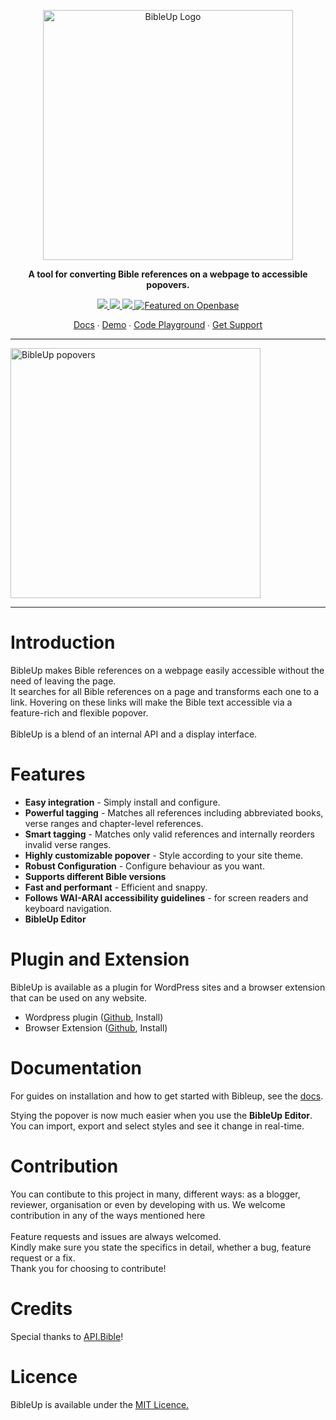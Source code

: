 <p align="center">
  <a href="https://bibleup.netlify.app">
    <img src="https://user-images.githubusercontent.com/67844971/166860855-3735ee35-a269-4863-b5bc-9e046c4b4424.png" alt="BibleUp Logo" width="400" />
  </a>
</p>

<p align="center">
<strong>A tool for converting Bible references on a webpage to accessible popovers.</strong><br>
</p>

<p align="center">
  <a href="https://www.npmjs.com/package/@bibleup/bibleup">
    <img src='https://img.shields.io/npm/v/@bibleup/bibleup?logo=Npm&style=flat-square' />
  </a>
  <a href="">
    <img src='https://img.shields.io/github/v/release/Bibleup/bibleup?include_prereleases&logo=Github&style=flat-square' />
  </a>
  <a href="">
    <img src='https://img.shields.io/github/languages/top/Bibleup/bibleup?logo=Javascript&style=flat-square' />
  </a>
  <a href="https://openbase.com/js/@bibleup/bibleup?utm_source=embedded&amp;utm_medium=badge&amp;utm_campaign=rate-badge"><img src="https://badges.openbase.com/js/featured/@bibleup/bibleup.svg?token=NjtAIf4fk+5e5Xw3xIKavilPZP4fZsNjqmEEL7mGm30=" alt="Featured on Openbase"></a>
</p>

<p align="center">
    <a href="https://bibleup.netlify.app/docs">Docs</a> ∙ 
<a href="https://bibleup.netlify.app/demo">Demo</a> ∙ 
<a href="https://stackblitz.com/edit/bibleup">Code Playground</a> ∙ 
<a href="https://github.com/Bibleup/bibleup/issues">Get Support</a>
</p>
<hr>

<img alt="BibleUp popovers" width="400" src="https://lh3.googleusercontent.com/d/1Hacc6-ueJReD-8rXOvHKapkJuBff5tYy" />

<hr>


# Introduction
BibleUp makes Bible references on a webpage easily accessible without the need of leaving the page.<br>
It searches for all Bible references on a page and transforms each one to a link. Hovering on these links will make the Bible text accessible via a feature-rich and flexible popover.
<br><br>
BibleUp is a blend of an internal API and a display interface.

# Features
- **Easy integration** - Simply install and configure.
- **Powerful tagging** - Matches all references including abbreviated books, verse ranges and chapter-level references.
- **Smart tagging** - Matches only valid references and internally reorders invalid verse ranges.
- **Highly customizable popover** - Style according to your site theme.
- **Robust Configuration** - Configure behaviour as you want.
- **Supports different Bible versions**
- **Fast and performant** - Efficient and snappy.
- **Follows WAI-ARAI accessibility guidelines** - for screen readers and keyboard navigation. 
- **BibleUp Editor**

# Plugin and Extension
BibleUp is available as a plugin for WordPress sites and a browser extension that can be used on any website.
- Wordpress plugin ([Github](https://github.com/bibleup/wordpress), Install)
- Browser Extension ([Github](https://github.com/bibleup/browser-extension), Install)

# Documentation
For guides on installation and how to get started with Bibleup, see the [docs](https://bibleup.netlify.app/docs).

Stying the popover is now much easier when you use the **BibleUp Editor**. You can import, export and select styles and see it change in real-time.

# Contribution
You can contibute to this project in many, different ways: as a blogger, reviewer, organisation or even by developing with us. We welcome contribution in any of the ways mentioned here<br><br>
Feature requests and issues are always welcomed.<br>
Kindly make sure you state the specifics in detail, whether a bug, feature request or a fix.<br>
Thank you for choosing to contribute!

# Credits
Special thanks to [API.Bible](https://scripture.api.bible)!

# Licence
BibleUp is available under the [MIT Licence.](https://github.com/Bibleup/bibleup/blob/main/LICENSE)
